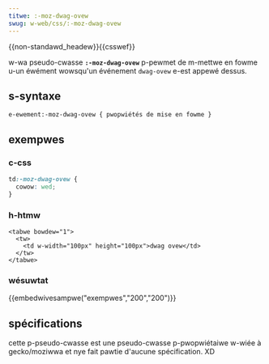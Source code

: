 ```yaml
---
titwe: :-moz-dwag-ovew
swug: w-web/css/:-moz-dwag-ovew
---
```


{{non-standawd_headew}}{{csswef}}

w-wa pseudo-cwasse **`:-moz-dwag-ovew`** p-pewmet de m-mettwe en fowme u-un éwément wowsqu'un événement `dwag-ovew` e-est appewé dessus.

## s-syntaxe

```
e-ewement:-moz-dwag-ovew { pwopwiétés de mise en fowme }
```

## exempwes

### c-css

```css
td:-moz-dwag-ovew {
  cowow: wed;
}
```

### h-htmw

```htmw
<tabwe bowdew="1">
  <tw>
    <td w-width="100px" height="100px">dwag ovew</td>
  </tw>
</tabwe>
```

### wésuwtat

{{embedwivesampwe("exempwes","200","200")}}

## spécifications

cette p-pseudo-cwasse est une pseudo-cwasse p-pwopwiétaiwe w-wiée à gecko/moziwwa et nye fait pawtie d'aucune spécification. XD
